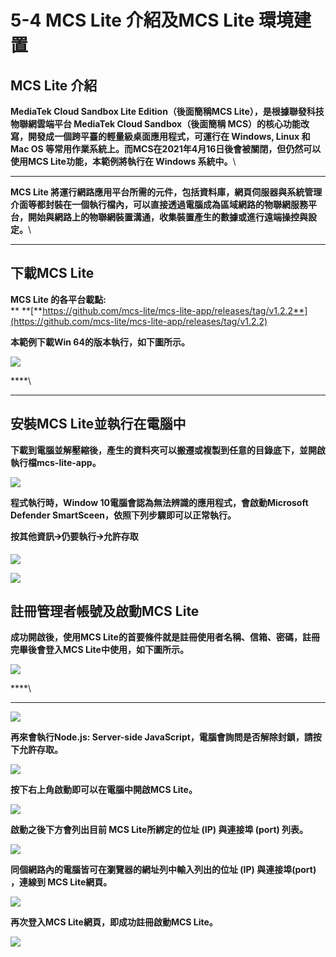 # 5-4 MCS Lite 介紹及MCS Lite 環境建置

## MCS Lite 介紹

**MediaTek Cloud Sandbox Lite Edition（後面簡稱MCS Lite），是根據聯發科技物聯網雲端平台 MediaTek Cloud Sandbox（後面簡稱 MCS）的核心功能改寫，開發成一個跨平臺的輕量級桌面應用程式，可運行在 Windows, Linux 和 Mac OS 等常用作業系統上。而MCS在2021年4月16日後會被關閉，但仍然可以使用MCS Lite功能，本範例將執行在 Windows 系統中。**\
****

**MCS Lite 將運行網路應用平台所需的元件，包括資料庫，網頁伺服器與系統管理介面等都封裝在一個執行檔內，可以直接透過電腦成為區域網路的物聯網服務平台，開始與網路上的物聯網裝置溝通，收集裝置產生的數據或進行遠端操控與設定。**\
****

## **下載MCS Lite**

**MCS Lite 的各平台載點:**\
** **[**https://github.com/mcs-lite/mcs-lite-app/releases/tag/v1.2.2**](https://github.com/mcs-lite/mcs-lite-app/releases/tag/v1.2.2)

**本範例下載Win 64的版本執行，如下圖所示。**

![](https://lh4.googleusercontent.com/LfHScJ82LZ2hb3IrOGMEMtiX3sZ9xECIUJK6RWS0qhTYu-fKegNgrqsP7sMhM8sTyu4aDrqnq30Izvem49po8eFwlRRUiBlGvEnYWvYe510pPWRs7RHjofdAxRgXhbtQA3wx33CXaLfuSBgo9w)

****\
****

## **安裝MCS Lite並執行在電腦中**

**下載到電腦並解壓縮後，產生的資料夾可以搬遷或複製到任意的目錄底下，並開啟執行檔mcs-lite-app。**

![](https://lh5.googleusercontent.com/c10\_GPs7j-p8Og_pqDMTxaDSxaGuy6NTLjgHaTkpzQ1EJ4RWQ6Ey-KcFpmFdzUI4jHx-OcthccLHYwGs_Iv1Xer8z7oLkYm79YHHXQ8PfG_PAPSjyodi17deym27GXC5GMgNWU_UDcWxcuStaQ)



**程式執行時，Window 10電腦會認為無法辨識的應用程式，會啟動Microsoft Defender SmartSceen，依照下列步驟即可以正常執行。**

**按其他資訊🡪仍要執行🡪允許存取**

![](https://lh4.googleusercontent.com/YFSAc31a_Gy1\_EoAR6q8DJfItsDsWuh-5e_WpkB9QkCu7z2BmqaYs4gqZnVdiXJ3E8pTgixxC6Ph76Z-43mXBv\_8prluPnFFawdbKRN7KG653XWfizmvkB3zOjTi2mH50LPWSo5e2Kjk5ZVIjA)

![](https://lh6.googleusercontent.com/r0ETlKqRd2Bf\_8f-TG6GODJO_YZoLidbbbSYIvlARa2dq3TIyU9ZDnr4sNkF9jbGq7-u1rSEGU8iCDi_RcOPqXzf9SIiWWAblU3GHlXsfC_FD-k7Cf53yJ7Za2L9XkysXD9CjgdQH16jkXPssQ)

## **註冊管理者帳號及啟動MCS Lite**

**成功開啟後，使用MCS Lite的首要條件就是註冊使用者名稱、信箱、密碼，註冊完畢後會登入MCS Lite中使用，如下圖所示。**

![](https://lh3.googleusercontent.com/zPIo3it0s_mT_fiGjygqNdO-xZUVLxo285VQMNOmMQasVDww5mty1lYsGU-5tV6oN1BFSBmfBQJGI86MQXLhr2xVBtcPz-j85zQzMYXbzEx6DxDvFEuQgKCortRWtPheV9xJZyyqufAAuOGjgg)

****\
****

![](https://lh5.googleusercontent.com/Mf87hLS5gv6IgQV790Lb2p4VscyCwOgTce7RDZW4V-FjF3jXKx-omr-amNWiGVoCesQlmzEM\_9l51hndK5\_T3c\_6eVLA8\_nzuZ66G4ziRTtRSdzopuVaFIf2leP6CIi9k6pc3yh6pKKJGhR0lQ)



**再來會執行Node.js: Server-side JavaScript，電腦會詢問是否解除封鎖，請按下允許存取。**

![](https://lh5.googleusercontent.com/wI7osIbygynVQA72pdTWTfKF0krHjLvNbroLvGj11UFXPB17XxgxpPc3VuwuRCREqWvMJq66vekp3kn8HGvMJhPnuc-3bkgq4jfmOJ6MyoHEWRbp2cSFqpHCZ6cgXhu-nJMqkaC-jcEAF6Mu4g)

**按下右上角啟動即可以在電腦中開啟MCS Lite。**

![](https://lh4.googleusercontent.com/fu9WVcgEgXLMp3agbMj-d48D0KrV0L5Nh67mTGLcJwves9joXtG2dgGfzL8H8f_z-s43NG2Y3FQOZEuOZV4FHlTYNh79wZacYNc\_5vjRUzPGNaRguWcSpd5RgdnsbtRb_w80dSXtA4KFK68mpw)

**啟動之後下方會列出目前 MCS Lite所綁定的位址 (IP) 與連接埠 (port) 列表。**

![](https://lh6.googleusercontent.com/4wtVAbWkr6rDrivzZ0MS1bVbGsJXfxtOMVuPbFHfb1qkzRvLmkgpSrFlq4s0TjxIq7I1lt1j7aZ8aH4I5MtogCVeNKTMlWMblnSZ1ju-OKtkQlgct5yhD0CuULiEfiyPTLfTXEMaZGmz8g5skA)

**同個網路內的電腦皆可在瀏覽器的網址列中輸入列出的位址 (IP) 與連接埠(port) ，連線到 MCS Lite網頁。**

![](https://lh3.googleusercontent.com/oRVxmipGOZJ4gXBw3o2kpmMhWZH85RZ1CmY4-hRjQIgvwW31TFN7jdKxRZuW6gTzV00IUQ8-Nu3rW9ERKkHCQse-9JP0ZSLC5BLT8R1woA-M4vBhm\_9NQCzJiqzTc11MtgKVm6lVzBs3s5b8Lw)

**再次登入MCS Lite網頁，即成功註冊啟動MCS Lite。**

![](https://lh3.googleusercontent.com/vSvWhmV6TLqdWmRuzj-fZTXp7JroZXLe8Qavc0wayTzIMTsOy8kmZ8xSgM1SHF5IDY4M23HNtwbulmN0J8aoJDKDCTzShsyXGJ4pz3dnMf-U3TTSGJ51Q1M5zDEXLyBzvconyFh-mw-lCYLBTA)
